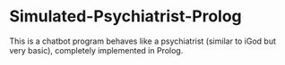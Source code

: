 # Simulated-Psychiatrist-Prolog
This is a chatbot program behaves like a psychiatrist (similar to iGod but very basic), completely implemented in Prolog. 
